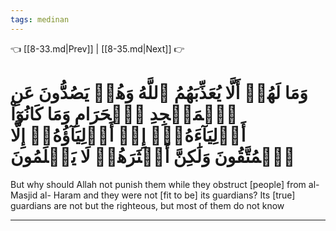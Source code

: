 ```yaml
---
tags: medinan
---
```


👈 [[8-33.md|Prev]] | [[8-35.md|Next]] 👉

# وَمَا لَهُمۡ أَلَّا يُعَذِّبَهُمُ ٱللَّهُ وَهُمۡ يَصُدُّونَ عَنِ ٱلۡمَسۡجِدِ ٱلۡحَرَامِ وَمَا كَانُوٓاْ أَوۡلِيَآءَهُۥٓۚ إِنۡ أَوۡلِيَآؤُهُۥٓ إِلَّا ٱلۡمُتَّقُونَ وَلَٰكِنَّ أَكۡثَرَهُمۡ لَا يَعۡلَمُونَ

But why should Allah not punish them while they obstruct [people] from al-Masjid al- Haram and they were not [fit to be] its guardians? Its [true] guardians are not but the righteous, but most of them do not know

---


